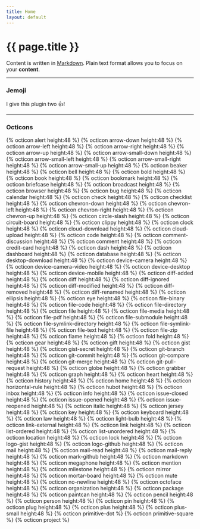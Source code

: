 ```yaml
---
title: Home
layout: default
---
```


# {{ page.title }}

Content is written in [Markdown](https://learnxinyminutes.com/docs/markdown/). Plain text format allows you to focus on your **content**.

-----

### Jemoji
I give this plugin two :+1:!

-----

### Octicons
{% octicon alert 									height:48 %}
{% octicon arrow-down 						height:48 %}
{% octicon arrow-left 						height:48 %}
{% octicon arrow-right 						height:48 %}
{% octicon arrow-up 							height:48 %}
{% octicon arrow-small-down 			height:48 %}
{% octicon arrow-small-left 			height:48 %}
{% octicon arrow-small-right 			height:48 %}
{% octicon arrow-small-up 				height:48 %}
{% octicon beaker 								height:48 %}
{% octicon bell 									height:48 %}
{% octicon bold 									height:48 %}
{% octicon book 									height:48 %}
{% octicon bookmark 							height:48 %}
{% octicon briefcase 							height:48 %}
{% octicon broadcast 							height:48 %}
{% octicon browser 								height:48 %}
{% octicon bug 										height:48 %}
{% octicon calendar 							height:48 %}
{% octicon check 									height:48 %}
{% octicon checklist 							height:48 %}
{% octicon chevron-down 					height:48 %}
{% octicon chevron-left 					height:48 %}
{% octicon chevron-right 					height:48 %}
{% octicon chevron-up 						height:48 %}
{% octicon circle-slash 					height:48 %}
{% octicon circuit-board 					height:48 %}
{% octicon clippy 								height:48 %}
{% octicon clock 									height:48 %}
{% octicon cloud-download 				height:48 %}
{% octicon cloud-upload 					height:48 %}
{% octicon code 									height:48 %}
{% octicon comment-discussion 		height:48 %}
{% octicon comment 								height:48 %}
{% octicon credit-card 						height:48 %}
{% octicon dash 									height:48 %}
{% octicon dashboard 							height:48 %}
{% octicon database 							height:48 %}
{% octicon desktop-download 			height:48 %}
{% octicon device-camera 					height:48 %}
{% octicon device-camera-video 		height:48 %}
{% octicon device-desktop 				height:48 %}
{% octicon device-mobile 					height:48 %}
{% octicon diff-added 						height:48 %}
{% octicon diff 									height:48 %}
{% octicon diff-ignored 					height:48 %}
{% octicon diff-modified 					height:48 %}
{% octicon diff-removed 					height:48 %}
{% octicon diff-renamed 					height:48 %}
{% octicon ellipsis 							height:48 %}
{% octicon eye 										height:48 %}
{% octicon file-binary 						height:48 %}
{% octicon file-code 							height:48 %}
{% octicon file-directory 				height:48 %}
{% octicon file 									height:48 %}
{% octicon file-media 						height:48 %}
{% octicon file-pdf 							height:48 %}
{% octicon file-submodule 				height:48 %}
{% octicon file-symlink-directory height:48 %}
{% octicon file-symlink-file 			height:48 %}
{% octicon file-text 							height:48 %}
{% octicon file-zip 							height:48 %}
{% octicon flame 									height:48 %}
{% octicon fold 									height:48 %}
{% octicon gear 									height:48 %}
{% octicon gift 									height:48 %}
{% octicon gist 									height:48 %}
{% octicon gist-secret 						height:48 %}
{% octicon git-branch 						height:48 %}
{% octicon git-commit 						height:48 %}
{% octicon git-compare 						height:48 %}
{% octicon git-merge 							height:48 %}
{% octicon git-pull-request 			height:48 %}
{% octicon globe 									height:48 %}
{% octicon grabber 								height:48 %}
{% octicon graph 									height:48 %}
{% octicon heart 									height:48 %}
{% octicon history 								height:48 %}
{% octicon home 									height:48 %}
{% octicon horizontal-rule 				height:48 %}
{% octicon hubot 									height:48 %}
{% octicon inbox 									height:48 %}
{% octicon info 									height:48 %}
{% octicon issue-closed 					height:48 %}
{% octicon issue-opened 					height:48 %}
{% octicon issue-reopened 				height:48 %}
{% octicon italic 								height:48 %}
{% octicon jersey 								height:48 %}
{% octicon key 										height:48 %}
{% octicon keyboard 							height:48 %}
{% octicon law 										height:48 %}
{% octicon light-bulb 						height:48 %}
{% octicon link-external 					height:48 %}
{% octicon link 									height:48 %}
{% octicon list-ordered 					height:48 %}
{% octicon list-unordered 				height:48 %}
{% octicon location 							height:48 %}
{% octicon lock 									height:48 %}
{% octicon logo-gist 							height:48 %}
{% octicon logo-github 						height:48 %}
{% octicon mail 									height:48 %}
{% octicon mail-read 							height:48 %}
{% octicon mail-reply 						height:48 %}
{% octicon mark-github 						height:48 %}
{% octicon markdown 							height:48 %}
{% octicon megaphone 							height:48 %}
{% octicon mention 								height:48 %}
{% octicon milestone 							height:48 %}
{% octicon mirror 								height:48 %}
{% octicon mortar-board 					height:48 %}
{% octicon mute 									height:48 %}
{% octicon no-newline 						height:48 %}
{% octicon octoface 							height:48 %}
{% octicon organization 					height:48 %}
{% octicon package 								height:48 %}
{% octicon paintcan 							height:48 %}
{% octicon pencil 								height:48 %}
{% octicon person 								height:48 %}
{% octicon pin 										height:48 %}
{% octicon plug 									height:48 %}
{% octicon plus 									height:48 %}
{% octicon plus-small 						height:48 %}
{% octicon primitive-dot %}
{% octicon primitive-square %}
{% octicon project %}

